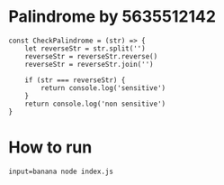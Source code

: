 # Palindrome by 5635512142

```
const CheckPalindrome = (str) => {
    let reverseStr = str.split('') 
    reverseStr = reverseStr.reverse()
    reverseStr = reverseStr.join('') 

    if (str === reverseStr) {
        return console.log('sensitive')
    }
    return console.log('non sensitive')
}
```
# How to run
```
input=banana node index.js
```